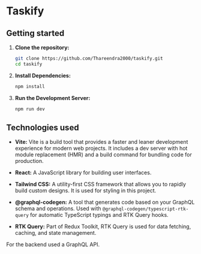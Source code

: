 # Taskify 

## Getting started


1. **Clone the repository:**
    ```bash
    git clone https://github.com/Thareendra2000/taskify.git
    cd taskify
    ```

2. **Install Dependencies:**
    ```bash
    npm install
    ```

3. **Run the Development Server:**
    ```bash
    npm run dev
    ```
    
## Technologies used

* **Vite:** Vite is a build tool that provides a faster and leaner development experience for modern web projects. It includes a dev server with hot module replacement (HMR) and a build command for bundling code for production.

* **React:** A JavaScript library for building user interfaces.

* **Tailwind CSS:** A utility-first CSS framework that allows you to rapidly build custom designs. It is used for styling in this project.

* **@graphql-codegen:** A tool that generates code based on your GraphQL schema and operations. Used with `@graphql-codegen/typescript-rtk-query` for automatic TypeScript typings and RTK Query hooks.

* **RTK Query:** Part of Redux Toolkit, RTK Query is used for data fetching, caching, and state management.

For the backend used a GraphQL API.
